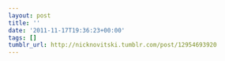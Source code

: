 ```yaml
---
layout: post
title: ''
date: '2011-11-17T19:36:23+00:00'
tags: []
tumblr_url: http://nicknovitski.tumblr.com/post/12954693920
---
```

